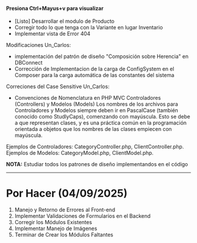 #### Presiona **Ctrl+Mayus+v** para visualizar

- [Listo] Desarrollar el modulo de Producto
- Corregir todo lo que tenga con la Variante en lugar Inventario
- Implementar vista de Error 404

Modificaciones Un_Carlos:

- implementación del patrón de diseño "Composición sobre Herencia" en DBConnect
- Corrección de Implementacion de la carga de ConfigSystem en el Composer para la carga automática de las constantes del sistema

Correciones del Case Sensitive Un_Carlos:

- Convenciones de Nomenclatura en PHP MVC
  Controladores (Controllers) y Modelos (Models)
  Los nombres de los archivos para Controladores y Modelos siempre deben ir en PascalCase (también conocido como StudlyCaps), comenzando con mayúscula. Esto se debe a que representan clases, y es una práctica común en la programación orientada a objetos que los nombres de las clases empiecen con mayúscula.

Ejemplos de Controladores: CategoryController.php, ClientController.php.
Ejemplos de Modelos: CategoryModel.php, ClientModel.php.

**NOTA:** Estudiar todos los patrones de diseño implementandos en el código

---

# Por Hacer (04/09/2025)

1. Manejo y Retorno de Errores al Front-end
2. Implementar Validaciones de Formularios en el Backend
3. Corregir los Módulos Existentes
4. Implementar Manejo de Imágenes
5. Terminar de Crear los Módulos Faltantes
